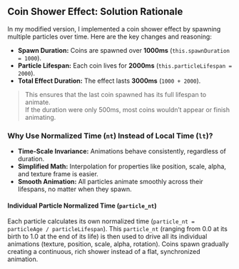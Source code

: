 ## Coin Shower Effect: Solution Rationale

In my modified version, I implemented a coin shower effect by spawning multiple particles over time. Here are the key changes and reasoning:

- **Spawn Duration:** Coins are spawned over **1000ms** (`this.spawnDuration = 1000`).
- **Particle Lifespan:** Each coin lives for **2000ms** (`this.particleLifespan = 2000`).
- **Total Effect Duration:** The effect lasts **3000ms** (`1000 + 2000`).

> This ensures that the last coin spawned has its full lifespan to animate.  
> If the duration were only 500ms, most coins wouldn’t appear or finish animating.

### Why Use Normalized Time (`nt`) Instead of Local Time (`lt`)?

- **Time-Scale Invariance:** Animations behave consistently, regardless of duration.
- **Simplified Math:** Interpolation for properties like position, scale, alpha, and texture frame is easier.
- **Smooth Animation:** All particles animate smoothly across their lifespans, no matter when they spawn.

#### Individual Particle Normalized Time (`particle_nt`)
Each particle calculates its own normalized time (`particle_nt = particleAge / particleLifespan`). This `particle_nt` (ranging from 0.0 at its birth to 1.0 at the end of its life) is then used to drive all its individual animations (texture, position, scale, alpha, rotation). Coins spawn gradually creating a continuous, rich shower instead of a flat, synchronized animation.

